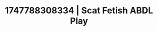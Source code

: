 ---
categories:
- Fantasy lover
- Gangbang fantasy
- Choking kink
- Butt plug play
- Flirty smirk
image: /assets/images/1747788308334.jpg
layout: post
seo:
  description: Featured content with sensual ABDL Play, Scat Fetish. HD images available.
  keywords: ABDL Play, Scat Fetish
  og_image: /assets/images/1747788308334.jpg
  schema_type: VisualArtwork
tags:
- ABDL Play
- Scat Fetish
- '#1747788308334'
title: 1747788308334 | Scat Fetish ABDL Play
---